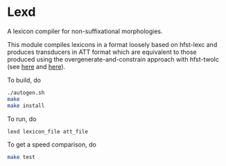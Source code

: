 # Lexd

A lexicon compiler for non-suffixational morphologies.

This module compiles lexicons in a format loosely based on hfst-lexc and produces transducers in ATT format which are equivalent to those produced using the overgenerate-and-constrain approach with hfst-twolc (see [here](http://wiki.apertium.org/wiki/Morphotactic_constraints_with_twol) and [here](http://wiki.apertium.org/wiki/Replacement_for_flag_diacritics)).

To build, do
```bash
./autogen.sh
make
make install
```

To run, do
```bash
lexd lexicon_file att_file
```

To get a speed comparison, do
```bash
make test
```
